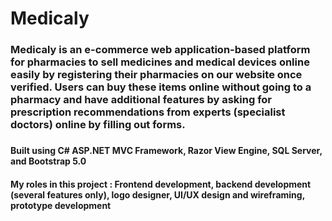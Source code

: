 # Medicaly

<h3><b>Medicaly</b> is an e-commerce web application-based platform for pharmacies to sell medicines and medical devices online easily by registering their pharmacies on our website once verified. Users can buy these items online without going to a pharmacy and have additional features by asking for prescription recommendations from experts (specialist doctors) online by filling out forms.<h3>
  <h4>Built using C# ASP.NET MVC Framework, Razor View Engine, SQL Server, and Bootstrap 5.0<h4>
  
  <h4>My roles in this project : Frontend development, backend development (several features only), logo designer, UI/UX design and wireframing, prototype development<h4>
